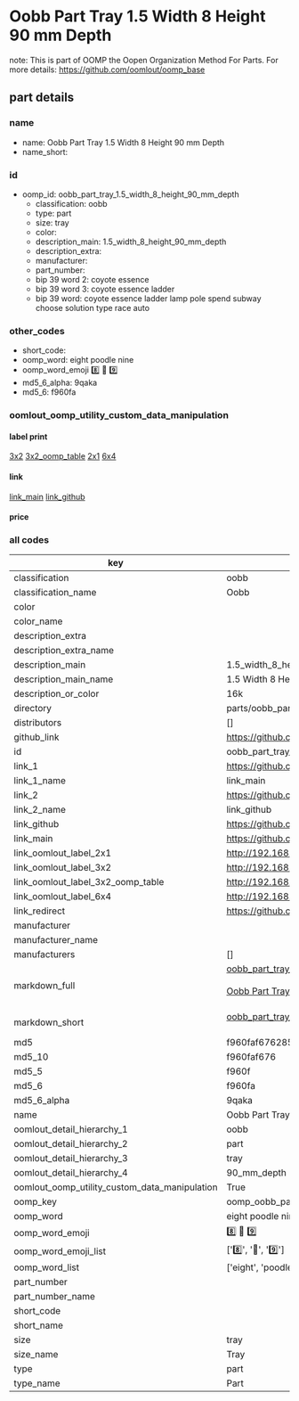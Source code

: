 # Oobb Part Tray 1.5 Width 8 Height 90 mm Depth  

note: This is part of OOMP the Oopen Organization Method For Parts. For more details: https://github.com/oomlout/oomp_base

##  part details
  







### name
* name: Oobb Part Tray 1.5 Width 8 Height 90 mm Depth
* name_short: 
### id
* oomp_id: oobb_part_tray_1.5_width_8_height_90_mm_depth
  * classification: oobb
  * type: part
  * size: tray
  * color: 
  * description_main: 1.5_width_8_height_90_mm_depth
  * description_extra: 
  * manufacturer: 
  * part_number: 
  * bip 39 word 2: coyote essence
  * bip 39 word 3: coyote essence ladder
  * bip 39 word: coyote essence ladder lamp pole spend subway choose solution type race auto

### other_codes
* short_code: 
* oomp_word: eight poodle nine
* oomp_word_emoji :eight: :poodle: :nine:
* md5_6_alpha: 9qaka
* md5_6: f960fa






### oomlout_oomp_utility_custom_data_manipulation
#### label print
[3x2](http://192.168.1.245:1112/?label=oomp%209qaka)
[3x2_oomp_table](http://192.168.1.108:1112/?label=oomp%209qaka)
[2x1](http://192.168.1.242:1112/?label=oomp%209qaka)
[6x4](http://192.168.1.55:1112/?label=oomp%209qaka)    

#### link

[link_main](https://github.com/oomlout/oomlout_oomp_version_1_messy/tree/main/parts/oobb_part_tray_1.5_width_8_height_90_mm_depth) [link_github](https://github.com/oomlout/oomlout_oomp_version_1_messy/tree/main/parts/oobb_part_tray_1.5_width_8_height_90_mm_depth)                             

#### price







### all codes 
| key | value |  
| --- | --- |  
| classification | oobb |  
| classification_name | Oobb |  
| color |  |  
| color_name |  |  
| description_extra |  |  
| description_extra_name |  |  
| description_main | 1.5_width_8_height_90_mm_depth |  
| description_main_name | 1.5 Width 8 Height 90 mm Depth |  
| description_or_color | 16k |  
| directory | parts/oobb_part_tray_1.5_width_8_height_90_mm_depth |  
| distributors | [] |  
| github_link | https://github.com/oomlout/oomlout_oomp_part_src/tree/main/parts/oobb_part_tray_1.5_width_8_height_90_mm_depth |  
| id | oobb_part_tray_1.5_width_8_height_90_mm_depth |  
| link_1 | https://github.com/oomlout/oomlout_oomp_version_1_messy/tree/main/parts/oobb_part_tray_1.5_width_8_height_90_mm_depth |  
| link_1_name | link_main |  
| link_2 | https://github.com/oomlout/oomlout_oomp_version_1_messy/tree/main/parts/oobb_part_tray_1.5_width_8_height_90_mm_depth |  
| link_2_name | link_github |  
| link_github | https://github.com/oomlout/oomlout_oomp_version_1_messy/tree/main/parts/oobb_part_tray_1.5_width_8_height_90_mm_depth |  
| link_main | https://github.com/oomlout/oomlout_oomp_version_1_messy/tree/main/parts/oobb_part_tray_1.5_width_8_height_90_mm_depth |  
| link_oomlout_label_2x1 | http://192.168.1.242:1112/?label=oomp%209qaka |  
| link_oomlout_label_3x2 | http://192.168.1.245:1112/?label=oomp%209qaka |  
| link_oomlout_label_3x2_oomp_table | http://192.168.1.108:1112/?label=oomp%209qaka |  
| link_oomlout_label_6x4 | http://192.168.1.55:1112/?label=oomp%209qaka |  
| link_redirect | https://github.com/oomlout/oomlout_oomp_version_1_messy/tree/main/parts/oobb_part_tray_1.5_width_8_height_90_mm_depth |  
| manufacturer |  |  
| manufacturer_name |  |  
| manufacturers | [] |  
| markdown_full | [oobb_part_tray_1.5_width_8_height_90_mm_depth](none)<br>[](none)<br>[Oobb Part Tray 1.5 Width 8 Height 90 Mm Depth](none)<br><br> |  
| markdown_short | [oobb_part_tray_1.5_width_8_height_90_mm_depth](none)<br><br> |  
| md5 | f960faf676285b074553c7ccf8d3518d |  
| md5_10 | f960faf676 |  
| md5_5 | f960f |  
| md5_6 | f960fa |  
| md5_6_alpha | 9qaka |  
| name | Oobb Part Tray 1.5 Width 8 Height 90 mm Depth |  
| oomlout_detail_hierarchy_1 | oobb |  
| oomlout_detail_hierarchy_2 | part |  
| oomlout_detail_hierarchy_3 | tray |  
| oomlout_detail_hierarchy_4 | 90_mm_depth |  
| oomlout_oomp_utility_custom_data_manipulation | True |  
| oomp_key | oomp_oobb_part_tray_1.5_width_8_height_90_mm_depth |  
| oomp_word | eight poodle nine |  
| oomp_word_emoji | :eight: :poodle: :nine: |  
| oomp_word_emoji_list | [':eight:', ':poodle:', ':nine:'] |  
| oomp_word_list | ['eight', 'poodle', 'nine'] |  
| part_number |  |  
| part_number_name |  |  
| short_code |  |  
| short_name |  |  
| size | tray |  
| size_name | Tray |  
| type | part |  
| type_name | Part |  
